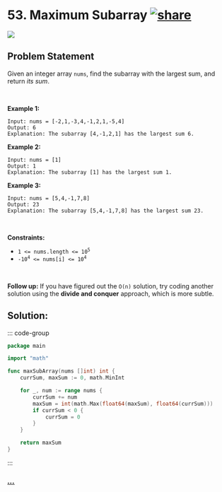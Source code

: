 # 53. Maximum Subarray [![share]](https://leetcode.com/problems/maximum-subarray/)

![][medium]

## Problem Statement

<p>Given an integer array <code>nums</code>, find the <span data-keyword="subarray-nonempty">subarray</span> with the largest sum, and return <em>its sum</em>.</p>
<p> </p>
<p><strong class="example">Example 1:</strong></p>

```
Input: nums = [-2,1,-3,4,-1,2,1,-5,4]
Output: 6
Explanation: The subarray [4,-1,2,1] has the largest sum 6.
```

<p><strong class="example">Example 2:</strong></p>

```
Input: nums = [1]
Output: 1
Explanation: The subarray [1] has the largest sum 1.
```

<p><strong class="example">Example 3:</strong></p>

```
Input: nums = [5,4,-1,7,8]
Output: 23
Explanation: The subarray [5,4,-1,7,8] has the largest sum 23.
```

<p> </p>
<p><strong>Constraints:</strong></p>
<ul>
<li><code>1 &lt;= nums.length &lt;= 10<sup>5</sup></code></li>
<li><code>-10<sup>4</sup> &lt;= nums[i] &lt;= 10<sup>4</sup></code></li>
</ul>
<p> </p>
<p><strong>Follow up:</strong> If you have figured out the <code>O(n)</code> solution, try coding another solution using the <strong>divide and conquer</strong> approach, which is more subtle.</p>

## Solution:

::: code-group

```go [Go]
package main

import "math"

func maxSubArray(nums []int) int {
	currSum, maxSum := 0, math.MinInt

	for _, num := range nums {
		currSum += num
		maxSum = int(math.Max(float64(maxSum), float64(currSum)))
		if currSum < 0 {
			currSum = 0
		}
	}

	return maxSum
}

```

:::

### [_..._](#)

```

```

<!----------------------------------{ link }--------------------------------->

[share]: https://graph.org/file/3ea5234dda646b71c574a.png
[easy]: https://img.shields.io/badge/Difficulty-Easy-bright.svg
[medium]: https://img.shields.io/badge/Difficulty-Medium-yellow.svg
[hard]: https://img.shields.io/badge/Difficulty-Hard-red.svg
